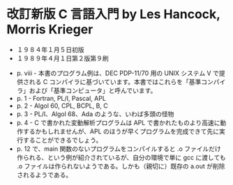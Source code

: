# 改訂新版 C 言語入門 by Les Hancock, Morris Krieger

- １９８４年１月５日初版
- １９８９年４月１日第２版第９刷

<!-- -->

- p. viii - 本書のプログラム例は、DEC PDP-11/70 用の UNIX システム V で提供される C コンパイラに基づいています。本書ではこれらを「基準コンパイラ」および「基準コンピュータ」と呼んでいます。
- p. 1 - Fortran, PL/I, Pascal, APL
- p. 2 - Algol 60, CPL, BCPL, B, C
- p. 3 - PL/I、Algol 68、Ada のような、いわば多頭の怪物
- p. 4 - C で書かれた変動解析プログラムは APL で書かれたものより高速に動作するかもしれませんが、APL のほうが早くプログラムを完成できて先に実行することができるでしょう。
- p. 12 で、main 関数のないプログラムをコンパイルすると .o ファイルだけ作られる、という例が紹介されているが、自分の環境で単に gcc に渡しても .o ファイルは作られないようである。しかも（親切に）既存の a.out が削除されるようである。